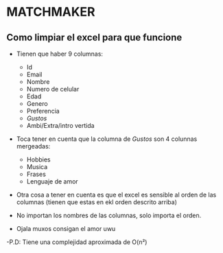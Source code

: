 # MATCHMAKER

## Como limpiar el excel para que funcione 
- Tienen que haber 9 columnas:
  - Id
  - Email
  - Nombre
  - Numero de celular
  - Edad
  - Genero
  - Preferencia
  - *Gustos*
  - Ambi/Extra/intro vertida
    
- Toca tener en cuenta que la columna de *Gustos* son 4 colunnas mergeadas:
    -   Hobbies
    -   Musica
    -   Frases
    -   Lenguaje de amor
- Otra cosa a tener en cuenta es que el excel es sensible al orden de las columnas (tienen que estas en ekl orden descrito arriba)
- No importan los nombres de las columnas, solo importa el orden.

- Ojala muxos consigan el amor uwu

-P.D: Tiene una complejidad aproximada de O(n²)
